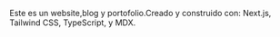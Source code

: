 
Este es un website,blog y portofolio.Creado y construido con: Next.js, Tailwind CSS, TypeScript, y MDX. 
